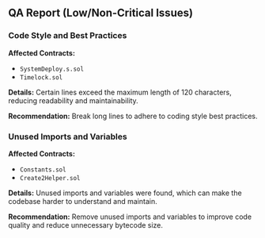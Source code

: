 ## QA Report (Low/Non-Critical Issues)

### Code Style and Best Practices
**Affected Contracts:**
- `SystemDeploy.s.sol`
- `Timelock.sol`

**Details:**
Certain lines exceed the maximum length of 120 characters, reducing readability and maintainability.

**Recommendation:**
Break long lines to adhere to coding style best practices.

### Unused Imports and Variables
**Affected Contracts:**
- `Constants.sol`
- `Create2Helper.sol`

**Details:**
Unused imports and variables were found, which can make the codebase harder to understand and maintain.

**Recommendation:**
Remove unused imports and variables to improve code quality and reduce unnecessary bytecode size.
